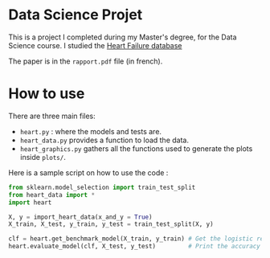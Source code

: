 # Data Science Projet

This is a project I completed during my Master's degree, for the Data Science course. I studied the [Heart Failure database](https://bmcmedinformdecismak.biomedcentral.com/articles/10.1186/s12911-020-1023-5#Sec2)

The paper is in the `rapport.pdf` file (in french).

# How to use
There are three main files:
- `heart.py` : where the models and tests are.
- `heart_data.py` provides a function to load the data.
- `heart_graphics.py` gathers all the functions used to generate the plots inside `plots/`.

Here is a sample script on how to use the code :

```python
from sklearn.model_selection import train_test_split
from heart_data import *
import heart

X, y = import_heart_data(x_and_y = True)
X_train, X_test, y_train, y_test = train_test_split(X, y)

clf = heart.get_benchmark_model(X_train, y_train) # Get the logistic regression model
heart.evaluate_model(clf, X_test, y_test)         # Print the accuracy and class_accuracy

```
